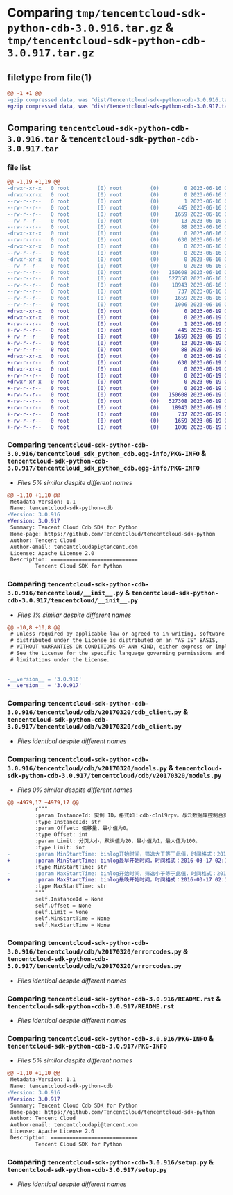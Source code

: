# Comparing `tmp/tencentcloud-sdk-python-cdb-3.0.916.tar.gz` & `tmp/tencentcloud-sdk-python-cdb-3.0.917.tar.gz`

## filetype from file(1)

```diff
@@ -1 +1 @@
-gzip compressed data, was "dist/tencentcloud-sdk-python-cdb-3.0.916.tar", last modified: Fri Jun 16 00:29:00 2023, max compression
+gzip compressed data, was "dist/tencentcloud-sdk-python-cdb-3.0.917.tar", last modified: Mon Jun 19 00:20:02 2023, max compression
```

## Comparing `tencentcloud-sdk-python-cdb-3.0.916.tar` & `tencentcloud-sdk-python-cdb-3.0.917.tar`

### file list

```diff
@@ -1,19 +1,19 @@
-drwxr-xr-x   0 root         (0) root         (0)        0 2023-06-16 00:29:00.000000 tencentcloud-sdk-python-cdb-3.0.916/
-drwxr-xr-x   0 root         (0) root         (0)        0 2023-06-16 00:29:00.000000 tencentcloud-sdk-python-cdb-3.0.916/tencentcloud_sdk_python_cdb.egg-info/
--rw-r--r--   0 root         (0) root         (0)        1 2023-06-16 00:29:00.000000 tencentcloud-sdk-python-cdb-3.0.916/tencentcloud_sdk_python_cdb.egg-info/dependency_links.txt
--rw-r--r--   0 root         (0) root         (0)      445 2023-06-16 00:29:00.000000 tencentcloud-sdk-python-cdb-3.0.916/tencentcloud_sdk_python_cdb.egg-info/SOURCES.txt
--rw-r--r--   0 root         (0) root         (0)     1659 2023-06-16 00:29:00.000000 tencentcloud-sdk-python-cdb-3.0.916/tencentcloud_sdk_python_cdb.egg-info/PKG-INFO
--rw-r--r--   0 root         (0) root         (0)       13 2023-06-16 00:29:00.000000 tencentcloud-sdk-python-cdb-3.0.916/tencentcloud_sdk_python_cdb.egg-info/top_level.txt
--rw-r--r--   0 root         (0) root         (0)       88 2023-06-16 00:29:00.000000 tencentcloud-sdk-python-cdb-3.0.916/setup.cfg
-drwxr-xr-x   0 root         (0) root         (0)        0 2023-06-16 00:29:00.000000 tencentcloud-sdk-python-cdb-3.0.916/tencentcloud/
--rw-r--r--   0 root         (0) root         (0)      630 2023-06-16 00:29:00.000000 tencentcloud-sdk-python-cdb-3.0.916/tencentcloud/__init__.py
-drwxr-xr-x   0 root         (0) root         (0)        0 2023-06-16 00:29:00.000000 tencentcloud-sdk-python-cdb-3.0.916/tencentcloud/cdb/
--rw-r--r--   0 root         (0) root         (0)        0 2023-06-16 00:29:00.000000 tencentcloud-sdk-python-cdb-3.0.916/tencentcloud/cdb/__init__.py
-drwxr-xr-x   0 root         (0) root         (0)        0 2023-06-16 00:29:00.000000 tencentcloud-sdk-python-cdb-3.0.916/tencentcloud/cdb/v20170320/
--rw-r--r--   0 root         (0) root         (0)        0 2023-06-16 00:29:00.000000 tencentcloud-sdk-python-cdb-3.0.916/tencentcloud/cdb/v20170320/__init__.py
--rw-r--r--   0 root         (0) root         (0)   150608 2023-06-16 00:29:00.000000 tencentcloud-sdk-python-cdb-3.0.916/tencentcloud/cdb/v20170320/cdb_client.py
--rw-r--r--   0 root         (0) root         (0)   527350 2023-06-16 00:29:00.000000 tencentcloud-sdk-python-cdb-3.0.916/tencentcloud/cdb/v20170320/models.py
--rw-r--r--   0 root         (0) root         (0)    18943 2023-06-16 00:29:00.000000 tencentcloud-sdk-python-cdb-3.0.916/tencentcloud/cdb/v20170320/errorcodes.py
--rw-r--r--   0 root         (0) root         (0)      737 2023-06-16 00:29:00.000000 tencentcloud-sdk-python-cdb-3.0.916/README.rst
--rw-r--r--   0 root         (0) root         (0)     1659 2023-06-16 00:29:00.000000 tencentcloud-sdk-python-cdb-3.0.916/PKG-INFO
--rw-r--r--   0 root         (0) root         (0)     1006 2023-06-16 00:29:00.000000 tencentcloud-sdk-python-cdb-3.0.916/setup.py
+drwxr-xr-x   0 root         (0) root         (0)        0 2023-06-19 00:20:02.000000 tencentcloud-sdk-python-cdb-3.0.917/
+drwxr-xr-x   0 root         (0) root         (0)        0 2023-06-19 00:20:02.000000 tencentcloud-sdk-python-cdb-3.0.917/tencentcloud_sdk_python_cdb.egg-info/
+-rw-r--r--   0 root         (0) root         (0)        1 2023-06-19 00:20:02.000000 tencentcloud-sdk-python-cdb-3.0.917/tencentcloud_sdk_python_cdb.egg-info/dependency_links.txt
+-rw-r--r--   0 root         (0) root         (0)      445 2023-06-19 00:20:02.000000 tencentcloud-sdk-python-cdb-3.0.917/tencentcloud_sdk_python_cdb.egg-info/SOURCES.txt
+-rw-r--r--   0 root         (0) root         (0)     1659 2023-06-19 00:20:02.000000 tencentcloud-sdk-python-cdb-3.0.917/tencentcloud_sdk_python_cdb.egg-info/PKG-INFO
+-rw-r--r--   0 root         (0) root         (0)       13 2023-06-19 00:20:02.000000 tencentcloud-sdk-python-cdb-3.0.917/tencentcloud_sdk_python_cdb.egg-info/top_level.txt
+-rw-r--r--   0 root         (0) root         (0)       88 2023-06-19 00:20:02.000000 tencentcloud-sdk-python-cdb-3.0.917/setup.cfg
+drwxr-xr-x   0 root         (0) root         (0)        0 2023-06-19 00:20:02.000000 tencentcloud-sdk-python-cdb-3.0.917/tencentcloud/
+-rw-r--r--   0 root         (0) root         (0)      630 2023-06-19 00:20:02.000000 tencentcloud-sdk-python-cdb-3.0.917/tencentcloud/__init__.py
+drwxr-xr-x   0 root         (0) root         (0)        0 2023-06-19 00:20:02.000000 tencentcloud-sdk-python-cdb-3.0.917/tencentcloud/cdb/
+-rw-r--r--   0 root         (0) root         (0)        0 2023-06-19 00:20:02.000000 tencentcloud-sdk-python-cdb-3.0.917/tencentcloud/cdb/__init__.py
+drwxr-xr-x   0 root         (0) root         (0)        0 2023-06-19 00:20:02.000000 tencentcloud-sdk-python-cdb-3.0.917/tencentcloud/cdb/v20170320/
+-rw-r--r--   0 root         (0) root         (0)        0 2023-06-19 00:20:02.000000 tencentcloud-sdk-python-cdb-3.0.917/tencentcloud/cdb/v20170320/__init__.py
+-rw-r--r--   0 root         (0) root         (0)   150608 2023-06-19 00:20:02.000000 tencentcloud-sdk-python-cdb-3.0.917/tencentcloud/cdb/v20170320/cdb_client.py
+-rw-r--r--   0 root         (0) root         (0)   527308 2023-06-19 00:20:02.000000 tencentcloud-sdk-python-cdb-3.0.917/tencentcloud/cdb/v20170320/models.py
+-rw-r--r--   0 root         (0) root         (0)    18943 2023-06-19 00:20:02.000000 tencentcloud-sdk-python-cdb-3.0.917/tencentcloud/cdb/v20170320/errorcodes.py
+-rw-r--r--   0 root         (0) root         (0)      737 2023-06-19 00:20:02.000000 tencentcloud-sdk-python-cdb-3.0.917/README.rst
+-rw-r--r--   0 root         (0) root         (0)     1659 2023-06-19 00:20:02.000000 tencentcloud-sdk-python-cdb-3.0.917/PKG-INFO
+-rw-r--r--   0 root         (0) root         (0)     1006 2023-06-19 00:20:02.000000 tencentcloud-sdk-python-cdb-3.0.917/setup.py
```

### Comparing `tencentcloud-sdk-python-cdb-3.0.916/tencentcloud_sdk_python_cdb.egg-info/PKG-INFO` & `tencentcloud-sdk-python-cdb-3.0.917/tencentcloud_sdk_python_cdb.egg-info/PKG-INFO`

 * *Files 5% similar despite different names*

```diff
@@ -1,10 +1,10 @@
 Metadata-Version: 1.1
 Name: tencentcloud-sdk-python-cdb
-Version: 3.0.916
+Version: 3.0.917
 Summary: Tencent Cloud Cdb SDK for Python
 Home-page: https://github.com/TencentCloud/tencentcloud-sdk-python
 Author: Tencent Cloud
 Author-email: tencentcloudapi@tencent.com
 License: Apache License 2.0
 Description: ============================
         Tencent Cloud SDK for Python
```

### Comparing `tencentcloud-sdk-python-cdb-3.0.916/tencentcloud/__init__.py` & `tencentcloud-sdk-python-cdb-3.0.917/tencentcloud/__init__.py`

 * *Files 1% similar despite different names*

```diff
@@ -10,8 +10,8 @@
 # Unless required by applicable law or agreed to in writing, software
 # distributed under the License is distributed on an "AS IS" BASIS,
 # WITHOUT WARRANTIES OR CONDITIONS OF ANY KIND, either express or implied.
 # See the License for the specific language governing permissions and
 # limitations under the License.
 
 
-__version__ = '3.0.916'
+__version__ = '3.0.917'
```

### Comparing `tencentcloud-sdk-python-cdb-3.0.916/tencentcloud/cdb/v20170320/cdb_client.py` & `tencentcloud-sdk-python-cdb-3.0.917/tencentcloud/cdb/v20170320/cdb_client.py`

 * *Files identical despite different names*

### Comparing `tencentcloud-sdk-python-cdb-3.0.916/tencentcloud/cdb/v20170320/models.py` & `tencentcloud-sdk-python-cdb-3.0.917/tencentcloud/cdb/v20170320/models.py`

 * *Files 0% similar despite different names*

```diff
@@ -4979,17 +4979,17 @@
         r"""
         :param InstanceId: 实例 ID，格式如：cdb-c1nl9rpv。与云数据库控制台页面中显示的实例 ID 相同。
         :type InstanceId: str
         :param Offset: 偏移量，最小值为0。
         :type Offset: int
         :param Limit: 分页大小，默认值为20，最小值为1，最大值为100。
         :type Limit: int
-        :param MinStartTime: binlog开始时间，筛选大于等于此值，时间格式：2016-03-17 02:10:37
+        :param MinStartTime: binlog最早开始时间，时间格式：2016-03-17 02:10:37
         :type MinStartTime: str
-        :param MaxStartTime: binlog开始时间，筛选小于等于此值，时间格式：2016-03-17 02:10:37
+        :param MaxStartTime: binlog最晚开始时间，时间格式：2016-03-17 02:10:37
         :type MaxStartTime: str
         """
         self.InstanceId = None
         self.Offset = None
         self.Limit = None
         self.MinStartTime = None
         self.MaxStartTime = None
```

### Comparing `tencentcloud-sdk-python-cdb-3.0.916/tencentcloud/cdb/v20170320/errorcodes.py` & `tencentcloud-sdk-python-cdb-3.0.917/tencentcloud/cdb/v20170320/errorcodes.py`

 * *Files identical despite different names*

### Comparing `tencentcloud-sdk-python-cdb-3.0.916/README.rst` & `tencentcloud-sdk-python-cdb-3.0.917/README.rst`

 * *Files identical despite different names*

### Comparing `tencentcloud-sdk-python-cdb-3.0.916/PKG-INFO` & `tencentcloud-sdk-python-cdb-3.0.917/PKG-INFO`

 * *Files 5% similar despite different names*

```diff
@@ -1,10 +1,10 @@
 Metadata-Version: 1.1
 Name: tencentcloud-sdk-python-cdb
-Version: 3.0.916
+Version: 3.0.917
 Summary: Tencent Cloud Cdb SDK for Python
 Home-page: https://github.com/TencentCloud/tencentcloud-sdk-python
 Author: Tencent Cloud
 Author-email: tencentcloudapi@tencent.com
 License: Apache License 2.0
 Description: ============================
         Tencent Cloud SDK for Python
```

### Comparing `tencentcloud-sdk-python-cdb-3.0.916/setup.py` & `tencentcloud-sdk-python-cdb-3.0.917/setup.py`

 * *Files identical despite different names*

